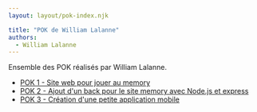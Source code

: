 ```yaml
---
layout: layout/pok-index.njk

title: "POK de William Lalanne"
authors:
  - William Lalanne
---
```


Ensemble des POK réalisés par William Lalanne.

* [POK 1 - Site web pour jouer au memory](./temps-1)
* [POK 2 - Ajout d'un back pour le site memory avec Node.js et express](./temps-2)
* [POK 3 - Création d'une petite application mobile](./temps-3)
